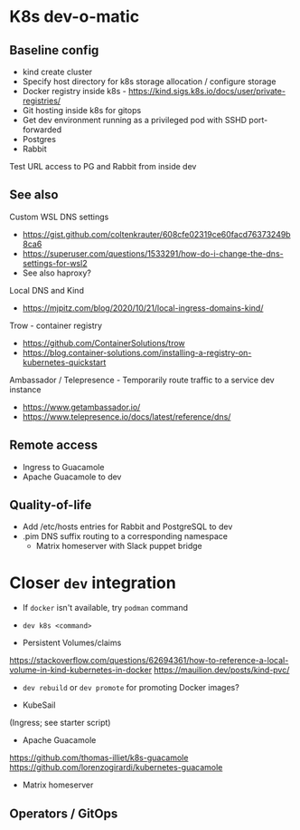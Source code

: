 # K8s dev-o-matic

## Baseline config

* kind create cluster
* Specify host directory for k8s storage allocation / configure storage
* Docker registry inside k8s - https://kind.sigs.k8s.io/docs/user/private-registries/
* Git hosting inside k8s for gitops
* Get dev environment running as a privileged pod with SSHD port-forwarded
* Postgres
* Rabbit

Test URL access to PG and Rabbit from inside dev

## See also

Custom WSL DNS settings
* https://gist.github.com/coltenkrauter/608cfe02319ce60facd76373249b8ca6
* https://superuser.com/questions/1533291/how-do-i-change-the-dns-settings-for-wsl2
* See also haproxy?

Local DNS and Kind
* https://mjpitz.com/blog/2020/10/21/local-ingress-domains-kind/

Trow - container registry
* https://github.com/ContainerSolutions/trow
* https://blog.container-solutions.com/installing-a-registry-on-kubernetes-quickstart

Ambassador / Telepresence - Temporarily route traffic to a service dev instance
* https://www.getambassador.io/
* https://www.telepresence.io/docs/latest/reference/dns/

## Remote access

* Ingress to Guacamole
* Apache Guacamole to dev

## Quality-of-life

* Add /etc/hosts entries for Rabbit and PostgreSQL to dev
* .pim DNS suffix routing to a corresponding namespace
  * Matrix homeserver with Slack puppet bridge

# Closer `dev` integration

* If `docker` isn't available, try `podman` command
* `dev k8s <command>`

* Persistent Volumes/claims

https://stackoverflow.com/questions/62694361/how-to-reference-a-local-volume-in-kind-kubernetes-in-docker
https://mauilion.dev/posts/kind-pvc/

* `dev rebuild` or `dev promote` for promoting Docker images?

* KubeSail

(Ingress; see starter script)

* Apache Guacamole

https://github.com/thomas-illiet/k8s-guacamole
https://github.com/lorenzogirardi/kubernetes-guacamole

* Matrix homeserver

## Operators / GitOps

